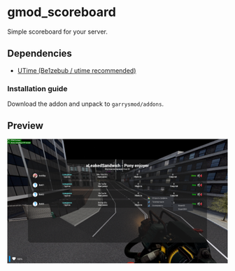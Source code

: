 # gmod_scoreboard

Simple scoreboard for your server.

## Dependencies

- [UTime (Be1zebub
/
utime recommended)](https://github.com/Be1zebub/utime)

### Installation guide
Download the addon and unpack to `garrysmod/addons`.

## Preview
![preview](preview/1.png)
